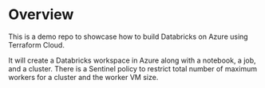 # Overview
This is a demo repo to showcase how to build Databricks on Azure using Terraform Cloud.

It will create a Databricks workspace in Azure along with a notebook, a job, and a cluster. There is a Sentinel policy to restrict total number of maximum workers for a cluster and the worker VM size.

